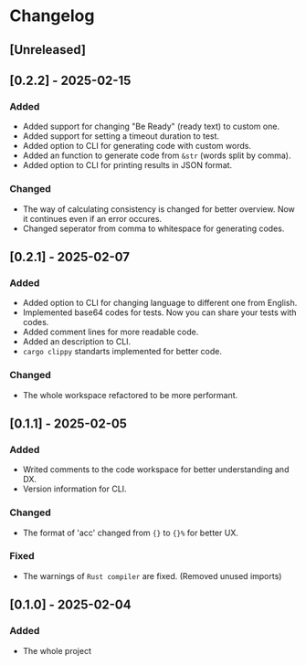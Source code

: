 # Changelog

## [Unreleased]

## [0.2.2] - 2025-02-15
### Added
- Added support for changing "Be Ready" (ready text) to custom one.
- Added support for setting a timeout duration to test.
- Added option to CLI for generating code with custom words.
- Added an function to generate code from `&str` (words split by comma).
- Added option to CLI for printing results in JSON format.

### Changed
- The way of calculating consistency is changed for better overview. Now it continues even if an error occures.
- Changed seperator from comma to whitespace for generating codes.

## [0.2.1] - 2025-02-07
### Added
- Added option to CLI for changing language to different one from English.
- Implemented base64 codes for tests. Now you can share your tests with codes.
- Added comment lines for more readable code.
- Added an description to CLI.
- `cargo clippy` standarts implemented for better code.

### Changed
- The whole workspace refactored to be more performant.

## [0.1.1] - 2025-02-05
### Added
- Writed comments to the code workspace for better understanding and DX.
- Version information for CLI.

### Changed
- The format of 'acc' changed from `{}` to `{}%` for better UX.

### Fixed
- The warnings of `Rust compiler` are fixed. (Removed unused imports)

## [0.1.0] - 2025-02-04

### Added

- The whole project
